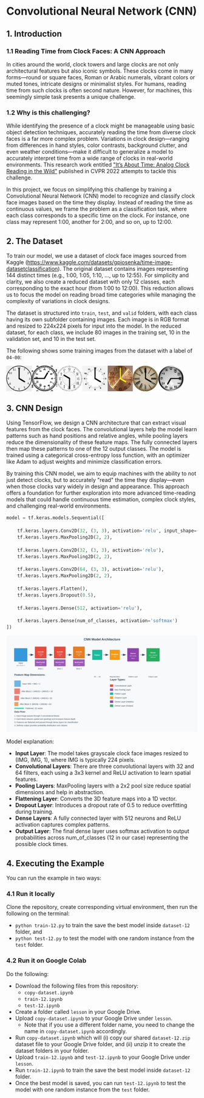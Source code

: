 # Convolutional Neural Network (CNN)

## 1. Introduction

### 1.1 Reading Time from Clock Faces: A CNN Approach

In cities around the world, clock towers and large clocks are not only architectural features but also iconic symbols. These clocks come in many forms—round or square faces, Roman or Arabic numerals, vibrant colors or muted tones, intricate designs or minimalist styles. For humans, reading time from such clocks is often second nature. However, for machines, this seemingly simple task presents a unique challenge.

### 1.2 Why is this challenging?

While identifying the presence of a clock might be manageable using basic object detection techniques, accurately reading the time from diverse clock faces is a far more complex problem. Variations in clock design—ranging from differences in hand styles, color contrasts, background clutter, and even weather conditions—make it difficult to generalize a model to accurately interpret time from a wide range of clocks in real-world environments. This research work entitled ["It’s About Time: Analog Clock Reading in the Wild"](https://arxiv.org/pdf/2111.09162) published in CVPR 2022 attempts to tackle this challenge.

In this project, we focus on simplifying this challenge by training a Convolutional Neural Network (CNN) model to recognize and classify clock face images based on the time they display. Instead of reading the time as continuous values, we frame the problem as a classification task, where each class corresponds to a specific time on the clock. For instance, one class may represent 1:00, another for 2:00, and so on, up to 12:00.

## 2. The Dataset

To train our model, we use a dataset of clock face images sourced from Kaggle (https://www.kaggle.com/datasets/gpiosenka/time-image-datasetclassification). The original dataset contains images representing 144 distinct times (e.g., 1:00, 1:05, 1:10, ..., up to 12:55). For simplicity and clarity, we also create a reduced dataset with only 12 classes, each corresponding to the exact hour (from 1:00 to 12:00). This reduction allows us to focus the model on reading broad time categories while managing the complexity of variations in clock designs.

The dataset is structured into `train`, `test`, and `valid` folders, with each class having its own subfolder containing images. Each image is in RGB format and resized to 224x224 pixels for input into the model. In the reduced dataset, for each class, we include 80 images in the training set, 10 in the validation set, and 10 in the test set.

The following shows some training images from the dataset with a label of `04-00`:

<img src="https://github.com/cfoh/FFNN-Examples/blob/main/cnn/dataset-12/train/04-00/10.jpg" alt="4pm" style="width:50pt"><img src="https://github.com/cfoh/FFNN-Examples/blob/main/cnn/dataset-12/train/04-00/12.jpg" alt="4pm" style="width:50pt"><img src="https://github.com/cfoh/FFNN-Examples/blob/main/cnn/dataset-12/train/04-00/15.jpg" alt="4pm" style="width:50pt"><img src="https://github.com/cfoh/FFNN-Examples/blob/main/cnn/dataset-12/train/04-00/20.jpg" alt="4pm" style="width:50pt"><img src="https://github.com/cfoh/FFNN-Examples/blob/main/cnn/dataset-12/train/04-00/22.jpg" alt="4pm" style="width:50pt"><img src="https://github.com/cfoh/FFNN-Examples/blob/main/cnn/dataset-12/train/04-00/27.jpg" alt="4pm" style="width:50pt"><img src="https://github.com/cfoh/FFNN-Examples/blob/main/cnn/dataset-12/train/04-00/32.jpg" alt="4pm" style="width:50pt">


## 3. CNN Design

Using TensorFlow, we design a CNN architecture that can extract visual features from the clock faces. The convolutional layers help the model learn patterns such as hand positions and relative angles, while pooling layers reduce the dimensionality of these feature maps. The fully connected layers then map these patterns to one of the 12 output classes. The model is trained using a categorical cross-entropy loss function, with an optimizer like Adam to adjust weights and minimize classification errors.

By training this CNN model, we aim to equip machines with the ability to not just detect clocks, but to accurately "read" the time they display—even when those clocks vary widely in design and appearance. This approach offers a foundation for further exploration into more advanced time-reading models that could handle continuous time estimation, complex clock styles, and challenging real-world environments.

```python
model = tf.keras.models.Sequential([

    tf.keras.layers.Conv2D(32, (3, 3), activation='relu', input_shape=(IMG, IMG, 1)),
    tf.keras.layers.MaxPooling2D(2, 2),

    tf.keras.layers.Conv2D(32, (3, 3), activation='relu'),
    tf.keras.layers.MaxPooling2D(2, 2),

    tf.keras.layers.Conv2D(64, (3, 3), activation='relu'),
    tf.keras.layers.MaxPooling2D(2, 2),

    tf.keras.layers.Flatten(),
    tf.keras.layers.Dropout(0.5),

    tf.keras.layers.Dense(512, activation='relu'),

    tf.keras.layers.Dense(num_of_classes, activation='softmax')
])
```

![Illustration of the CNN Structure](https://github.com/cfoh/FFNN-Examples/blob/main/cnn/cnn_diagram.svg)

Model explanation:
- **Input Layer**: The model takes grayscale clock face images resized to (IMG, IMG, 1), where IMG is typically 224 pixels.
- **Convolutional Layers**: There are three convolutional layers with 32 and 64 filters, each using a 3x3 kernel and ReLU activation to learn spatial features.
- **Pooling Layers**: MaxPooling layers with a 2x2 pool size reduce spatial dimensions and help in abstraction.
- **Flattening Layer**: Converts the 3D feature maps into a 1D vector.
- **Dropout Layer**: Introduces a dropout rate of 0.5 to reduce overfitting during training.
- **Dense Layers**: A fully connected layer with 512 neurons and ReLU activation captures complex patterns.
- **Output Layer**: The final dense layer uses softmax activation to output probabilities across num_of_classes (12 in our case) representing the possible clock times.

## 4. Executing the Example

You can run the example in two ways:

### 4.1 Run it locally

Clone the repository, create corresponding virtual environment, then run the following on the terminal:
- `python train-12.py` to train the save the best model inside `dataset-12` folder, and
- `python test-12.py` to test the model with one random instance from the `test` folder.

### 4.2 Run it on Google Colab

Do the following:
- Download the following files from this repository:
  - `copy-dataset.ipynb`
  - `train-12.ipynb`
  - `test-12.ipynb`
- Create a folder called `lesson` in your Google Drive.
- Upload `copy-dataset.ipynb` to your Google Drive under `lesson`.
  - Note that if you use a different folder name, you need to change the name
    in `copy-dataset.ipynb` accordingly.
- Run `copy-dataset.ipynb` which will (i) copy our shared `dataset-12.zip` dataset file
  to your Google Drive folder, and (ii) unzip it to create the dataset folders in your folder.
- Upload `train-12.ipynb` and `test-12.ipynb` to your Google Drive under `lesson`.
- Run `train-12.ipynb` to train the save the best model inside `dataset-12` folder.
- Once the best model is saved, you can run `test-12.ipynb` to test the model with 
  one random instance from the `test` folder.
